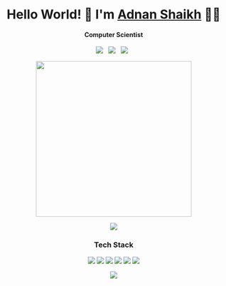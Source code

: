<h1 align='center'> Hello World! 👋  I'm   <a href="https://10adnan75.github.io/" target="_blank"> Adnan Shaikh</a> 👨‍💻 </h1>

<h4 align='center'> Computer Scientist </h4>

<p align='center'>
 <a href="https://www.linkedin.com/in/adnan-shaikh-23b266157" target="_blank">
 <img src="https://img.shields.io/badge/linkedin-%230077B5.svg?&style=for-the-badge&logo=linkedin&logoColor=white" /></a>&nbsp;&nbsp;
 <a href="https://hackerrank.com/10adnan75" target="_blank">
 <img src="https://img.shields.io/badge/hackerrank-%07190B.svg?&style=for-the-badge&logo=hackerrank&logoColor=white" /></a>&nbsp;&nbsp;
 <a href="https://twitter.com/10adnan75" target="_blank">
 <img src="https://img.shields.io/badge/twitter-%231DA1F2.svg?&style=for-the-badge&logo=twitter&logoColor=white" /></a>&nbsp;&nbsp;
</p>

<p align='center'><a href="#"><img src="https://github-readme-stats.vercel.app/api?username=10adnan75&show_icons=true&count_private=true&theme=dark" width="350"></a></p>

<p align='center'><img src='https://github-readme-stats.vercel.app/api/top-langs/?username=10adnan75&theme=light&hide_langs_below=1'/></p>

<h3 align='center'>Tech Stack</h3>
<p align='center'>
 <img src="https://img.icons8.com/color/48/000000/c-plus-plus-logo.png">  
 <img src="https://img.icons8.com/color/48/000000/javascript.png"> 
 <img src="https://img.icons8.com/color/48/000000/java.png"> 
 <img src="https://img.icons8.com/color/40/000000/python.png">  
 <img src="https://img.icons8.com/color/48/000000/mongodb.png">
 <img src="https://img.icons8.com/ios/50/000000/mysql-logo.png"> 
</p>

<p align='center'><a href="#"><img src="https://badges.pufler.dev/visits/10adnan75/10adnan75"></a></p>
